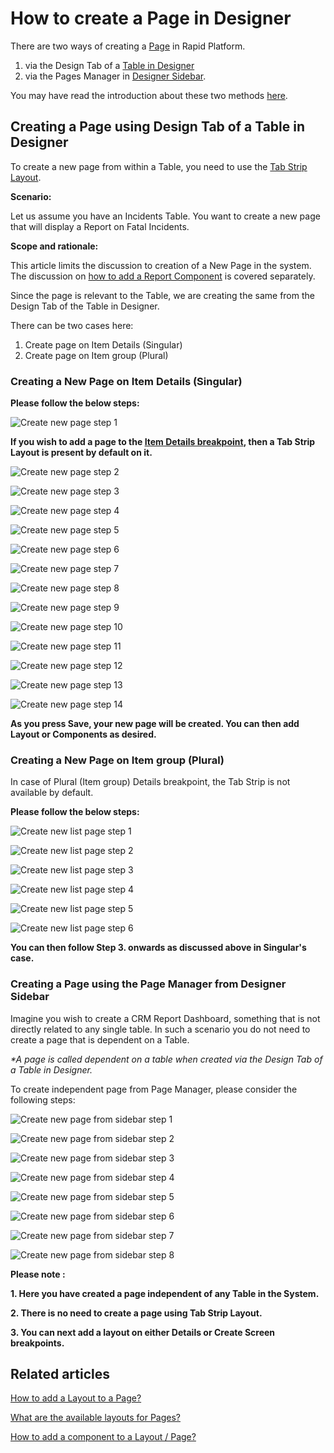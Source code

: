 # How to create a Page in Designer

There are two ways of creating a [Page](/docs/Rapid/3-User%20Manual/Glossary/glossary.md#page "Page, layout and component") in Rapid Platform.

1. via the Design Tab of a [Table in Designer](/docs/Rapid/4-Keyper%20Manual/2-Designer/1-Tables/1-all-about-tables-in-designer/1-all-about-tables-in-designer.md "All about Tables in Designer")
2. via the Pages Manager in [Designer Sidebar](/docs/Rapid/3-User%20Manual/Glossary/glossary.md#sidebar "Sidebar").

You may have read the introduction about these two methods [here](/docs/Rapid/4-Keyper%20Manual/2-Designer/2-Pages/1-all-about-pages-in-designer.md "All about Pages in Designer").

## Creating a Page using Design Tab of a Table in Designer

To create a new page from within a Table, you need to use the [Tab Strip Layout](/docs/Rapid/4-Keyper%20Manual/2-Designer/2-Pages/4-Layouts/list-of-available-layouts/list-of-available-layouts.md "How to add a Layout to a Page?").

**Scenario:**

Let us assume you have an Incidents Table. You want to create a new page that will display a Report on Fatal Incidents.

**Scope and rationale:**

This article limits the discussion to creation of a New Page in the system. The discussion on [how to add a Report Component](/docs/Rapid/4-Keyper%20Manual/2-Designer/2-Pages/5-how-to-guides/how-to-add-a-component/how-to-add-a-component.md "How to add a component to a Layout / Page?") is covered separately.

Since the page is relevant to the Table, we are creating the same from the Design Tab of the Table in Designer.

There can be two cases here:

1. Create page on Item Details (Singular)
2. Create page on Item group (Plural)

### Creating a New Page on Item Details (Singular)

**Please follow the below steps:**

![Create new page step 1](<Create new page step 1.png>)

**If you wish to add a page to the [Item Details breakpoint](/docs/Rapid/4-Keyper%20Manual/2-Designer/2-Pages/1-all-about-pages-in-designer.md "All about Pages in Designer"), then a Tab Strip Layout is present by default on it.**

![Create new page step 2](<Create new page step 2.png>)

![Create new page step 3](<Create new page step 3.png>)

![Create new page step 4](<Create new page step 4.png>)

![Create new page step 5](<Create new page step 5.png>)

![Create new page step 6](<Create new page step 6.png>)

![Create new page step 7](<Create new page step 7.png>)

![Create new page step 8](<Create new page step 8.png>)

![Create new page step 9](<Create new page step 9.png>)

![Create new page step 10](<Create new page step 10.png>)

![Create new page step 11](<Create new page step 11.png>)

![Create new page step 12](<Create new page step 12.png>)

![Create new page step 13](<Create new page step 13.png>)

![Create new page step 14](<Create new page step 14.png>)

**As you press Save, your new page will be created. You can then add Layout or Components as desired.**

### Creating a New Page on Item group (Plural)

In case of Plural (Item group) Details breakpoint, the Tab Strip is not available by default.

**Please follow the below steps:**

![Create new list page step 1](<Create new List page step 1.png>)

![Create new list page step 2](<Create new List page step 2.png>)

![Create new list page step 3](<Create new List page step 3.png>)

![Create new list page step 4](<Create new List page step 4.png>)

![Create new list page step 5](<Create new List page step 5.png>)

![Create new list page step 6](<Create new List page step 6.png>)

**You can then follow Step 3. onwards as discussed above in Singular's case.**

### Creating a Page using the Page Manager from Designer Sidebar

Imagine you wish to create a CRM Report Dashboard, something that is not directly related to any single table. In such a scenario you do not need to create a page that is dependent on a Table.

*\*A page is called dependent on a table when created via the Design Tab of a Table in Designer.*

To create independent page from Page Manager, please consider the following steps:

![Create new page from sidebar step 1](<Cerate new page from sidebar step 1.png>)

![Create new page from sidebar step 2](<Cerate new page from sidebar step 2.png>)

![Create new page from sidebar step 3](<Cerate new page from sidebar step 3.png>)

![Create new page from sidebar step 4](<Cerate new page from sidebar step 4.png>)

![Create new page from sidebar step 5](<Cerate new page from sidebar step 5.png>)

![Create new page from sidebar step 6](<Cerate new page from sidebar step 6.png>)

![Create new page from sidebar step 7](<Cerate new page from sidebar step 7.png>)

![Create new page from sidebar step 8](<Cerate new page from sidebar step 8.png>)

**Please note :**

**1. Here you have created a page independent of any Table in the System.**

**2. There is no need to create a page using Tab Strip Layout.**

**3. You can next add a layout on either Details or Create Screen breakpoints.**

## Related articles

[How to add a Layout to a Page?](/docs/Rapid/4-Keyper%20Manual/2-Designer/2-Pages/5-how-to-guides/how-to-add-a-layout-to-a-page/how-to-add-a-layout-to-a-page.md "How to add a Layout to a Page?")

[What are the available layouts for Pages?](/docs/Rapid/4-Keyper%20Manual/2-Designer/2-Pages/4-Layouts/list-of-available-layouts/list-of-available-layouts.md "What are the available layouts for Pages?")

[How to add a component to a Layout / Page?](/docs/Rapid/4-Keyper%20Manual/2-Designer/2-Pages/5-how-to-guides/how-to-add-a-component/how-to-add-a-component.md "How to add a component to a Page?")
